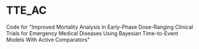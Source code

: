 # TTE_AC
Code for "Improved Mortality Analysis in Early-Phase Dose-Ranging Clinical Trials for Emergency Medical Diseases Using Bayesian Time-to-Event Models With Active Comparators"
